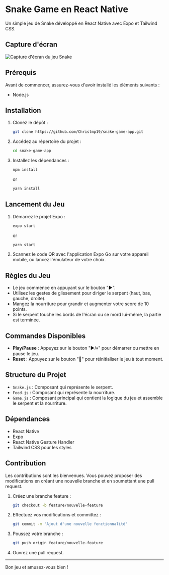 # Snake Game en React Native

Un simple jeu de Snake développé en React Native avec Expo et Tailwind CSS.

## Capture d'écran

![Capture d'écran du jeu Snake](/screenshot.jpg)

## Prérequis

Avant de commencer, assurez-vous d'avoir installé les éléments suivants :

- Node.js

## Installation

1. Clonez le dépôt :
    ```sh
    git clone https://github.com/Christmp19/snake-game-app.git
    ```
2. Accédez au répertoire du projet :
    ```sh
    cd snake-game-app
    ```
3. Installez les dépendances :
    ```sh
    npm install
    ```
    or

    ```sh
    yarn install
    ```

## Lancement du Jeu

1. Démarrez le projet Expo :
    ```sh
    expo start
    ```
    or

    ```sh
    yarn start
    ```
2. Scannez le code QR avec l'application Expo Go sur votre appareil mobile, ou lancez l'émulateur de votre choix.

## Règles du Jeu

- Le jeu commence en appuyant sur le bouton "▶️".
- Utilisez les gestes de glissement pour diriger le serpent (haut, bas, gauche, droite).
- Mangez la nourriture pour grandir et augmenter votre score de 10 points.
- Si le serpent touche les bords de l'écran ou se mord lui-même, la partie est terminée.

## Commandes Disponibles

- **Play/Pause** : Appuyez sur le bouton "▶️/⏸" pour démarrer ou mettre en pause le jeu.
- **Reset** : Appuyez sur le bouton "🔄️" pour réinitialiser le jeu à tout moment.

## Structure du Projet

- `Snake.js` : Composant qui représente le serpent.
- `Food.js` : Composant qui représente la nourriture.
- `Game.js` : Composant principal qui contient la logique du jeu et assemble le serpent et la nourriture.

## Dépendances

- React Native
- Expo
- React Native Gesture Handler
- Tailwind CSS pour les styles

## Contribution

Les contributions sont les bienvenues. Vous pouvez proposer des modifications en créant une nouvelle branche et en soumettant une pull request.

1. Créez une branche feature :
    ```sh
    git checkout -b feature/nouvelle-feature
    ```
2. Effectuez vos modifications et committez :
    ```sh
    git commit -m "Ajout d'une nouvelle fonctionnalité"
    ```
3. Poussez votre branche :
    ```sh
    git push origin feature/nouvelle-feature
    ```
4. Ouvrez une pull request.


---

Bon jeu et amusez-vous bien !
